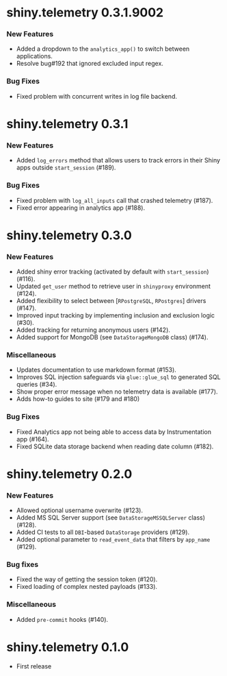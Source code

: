 # shiny.telemetry 0.3.1.9002

### New Features

- Added a dropdown to the `analytics_app()` to switch between applications.
- Resolve bug#192 that ignored excluded input regex.

### Bug Fixes

- Fixed problem with concurrent writes in log file backend.

# shiny.telemetry 0.3.1

### New Features

- Added `log_errors` method that allows users to track errors in their Shiny apps outside `start_session` (#189).

### Bug Fixes

- Fixed problem with `log_all_inputs` call that crashed telemetry (#187).
- Fixed error appearing in analytics app (#188).

# shiny.telemetry 0.3.0

### New Features

- Added shiny error tracking (activated by default with `start_session`) (#116).
- Updated `get_user` method to retrieve user in `shinyproxy` environment (#124).
- Added flexibility to select between [`RPostgreSQL`, `RPostgres`] drivers (#147).
- Improved input tracking by implementing inclusion and exclusion logic (#30).
- Added tracking for returning anonymous users (#142).
- Added support for MongoDB (see `DataStorageMongoDB` class) (#174).

### Miscellaneous

- Updates documentation to use markdown format (#153).
- Improves SQL injection safeguards via `glue::glue_sql` to generated SQL queries (#34).
- Show proper error message when no telemetry data is available (#177).
- Adds how-to guides to site (#179 and #180)

### Bug Fixes

- Fixed Analytics app not being able to access data by Instrumentation app (#164).
- Fixed SQLite data storage backend when reading date column (#182).

# shiny.telemetry 0.2.0

### New Features

- Allowed optional username overwrite (#123).
- Added MS SQL Server support (see `DataStorageMSSQLServer` class) (#128).
- Added CI tests to all `DBI`-based `DataStorage` providers (#129).
- Added optional parameter to `read_event_data` that filters by `app_name` (#129).

### Bug fixes

- Fixed the way of getting the session token (#120).
- Fixed loading of complex nested payloads (#133).

### Miscellaneous

- Added `pre-commit` hooks (#140).

# shiny.telemetry 0.1.0

- First release

